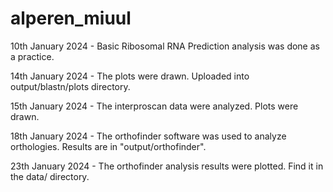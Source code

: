 # alperen_miuul
10th January 2024 - Basic Ribosomal RNA Prediction analysis was done as a practice.

14th January 2024 - The plots were drawn. Uploaded into output/blastn/plots directory.

15th January 2024 - The interproscan data were analyzed. Plots were drawn.

18th January 2024 - The orthofinder software was used to analyze orthologies. Results are in "output/orthofinder".

23th January 2024 - The orthofinder analysis results were plotted. Find it in the data/ directory.